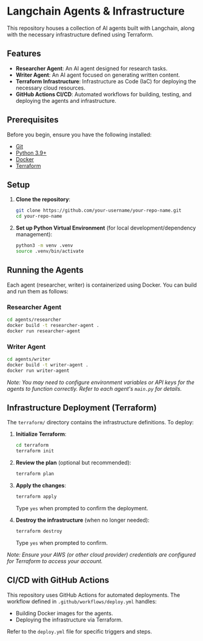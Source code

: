 # Langchain Agents & Infrastructure

This repository houses a collection of AI agents built with Langchain, along with the necessary infrastructure defined using Terraform.

## Features

-   **Researcher Agent**: An AI agent designed for research tasks.
-   **Writer Agent**: An AI agent focused on generating written content.
-   **Terraform Infrastructure**: Infrastructure as Code (IaC) for deploying the necessary cloud resources.
-   **GitHub Actions CI/CD**: Automated workflows for building, testing, and deploying the agents and infrastructure.

## Prerequisites

Before you begin, ensure you have the following installed:

-   [Git](https://git-scm.com/book/en/v2/Getting-Started-Installing-Git)
-   [Python 3.9+](https://www.python.org/downloads/)
-   [Docker](https://docs.docker.com/get-docker/)
-   [Terraform](https://learn.hashicorp.com/tutorials/terraform/install-cli)

## Setup

1.  **Clone the repository**:

    ```bash
    git clone https://github.com/your-username/your-repo-name.git
    cd your-repo-name
    ```

2.  **Set up Python Virtual Environment** (for local development/dependency management):

    ```bash
    python3 -m venv .venv
    source .venv/bin/activate
    ```

## Running the Agents

Each agent (researcher, writer) is containerized using Docker. You can build and run them as follows:

### Researcher Agent

```bash
cd agents/researcher
docker build -t researcher-agent .
docker run researcher-agent
```

### Writer Agent

```bash
cd agents/writer
docker build -t writer-agent .
docker run writer-agent
```

*Note: You may need to configure environment variables or API keys for the agents to function correctly. Refer to each agent's `main.py` for details.*

## Infrastructure Deployment (Terraform)

The `terraform/` directory contains the infrastructure definitions. To deploy:

1.  **Initialize Terraform**:

    ```bash
    cd terraform
    terraform init
    ```

2.  **Review the plan** (optional but recommended):

    ```bash
    terraform plan
    ```

3.  **Apply the changes**:

    ```bash
    terraform apply
    ```

    Type `yes` when prompted to confirm the deployment.

4.  **Destroy the infrastructure** (when no longer needed):

    ```bash
    terraform destroy
    ```

    Type `yes` when prompted to confirm.

*Note: Ensure your AWS (or other cloud provider) credentials are configured for Terraform to access your account.*

## CI/CD with GitHub Actions

This repository uses GitHub Actions for automated deployments. The workflow defined in `.github/workflows/deploy.yml` handles:

-   Building Docker images for the agents.
-   Deploying the infrastructure via Terraform.

Refer to the `deploy.yml` file for specific triggers and steps.
